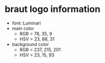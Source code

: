 # braut logo information

- font: Luminari
- main color
  - RGB = 78, 35, 9
  - HSV = 23, 88, 31
- background color
  - RGB = 237, 215, 201
  - HSV = 23, 15, 93

